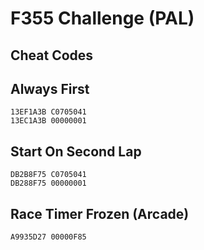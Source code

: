 # F355 Challenge (PAL)

## Cheat Codes

## Always First

```
13EF1A3B C0705041
13EC1A3B 00000001

```

## Start On Second Lap

```
DB2B8F75 C0705041
DB288F75 00000001

```

## Race Timer Frozen (Arcade)

```
A9935D27 00000F85

```

